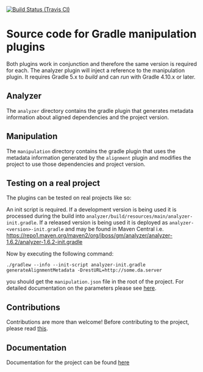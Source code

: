 [![Build Status (Travis CI)](https://travis-ci.org/project-ncl/gradle-manipulator.svg?branch=master)](https://travis-ci.org/project-ncl/gradle-manipulator.svg?branch=master)

# Source code for Gradle manipulation plugins

Both plugins work in conjunction and therefore the same version is required for each. The analyzer plugin will inject a reference
 to the manipulation plugin. It requires Gradle 5.x to _build_ and can _run_ with Gradle 4.10.x or later.

## Analyzer

The `analyzer` directory contains the gradle plugin that generates metadata information about aligned dependencies and the project version.

## Manipulation

The `manipulation` directory contains the gradle plugin that uses the metadata information generated by the `alignment` plugin and
modifies the project to use those dependencies and project version.


## Testing on a real project

The plugins can be tested on real projects like so:

An init script is required. If a development version is being used it is processed during the build into
`analyzer/build/resources/main/analyzer-init.gradle`.  If a released version is being used it is deployed as `analyzer-<version>-init.gradle`
and may be found in Maven Central i.e. https://repo1.maven.org/maven2/org/jboss/gm/analyzer/analyzer-1.6.2/analyzer-1.6.2-init.gradle

Now by executing the following command:

```
./gradlew --info --init-script analyzer-init.gradle generateAlignmentMetadata -DrestURL=http://some.da.server
```

you should get the `manipulation.json` file in the root of the project. For detailed documentation on the parameters please see
[here](https://project-ncl.github.io/gradle-manipulator/).

## Contributions

Contributions are more than welcome! Before contributing to the project, please read [this](https://github.com/project-ncl/gradle-manipulator/blob/master/CONTRIBUTING.md).

## Documentation

Documentation for the project can be found [here](https://project-ncl.github.io/gradle-manipulator/)
